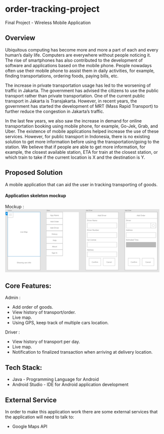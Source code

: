# order-tracking-project
Final Project - Wireless Mobile Application


## Overview

Ubiquitous computing has become more and more a part of each and every human’s daily life. Computers are everywhere without people noticing it. The rise of smartphones has also contributed to the development of software and applications based on the mobile phone. People nowadays often use their mobile phone to assist them in daily activities, for example, finding transportations, ordering foods, paying bills, etc.

The increase in private transportation usage has led to the worsening of traffic in Jakarta. The government has advised the citizens to use the public transport rather than private transportation. One of the current public transport in Jakarta is Transjakarta. However, in recent years, the government has started the development of MRT (Mass Rapid Transport) to further reduce the congestion in Jakarta’s traffic.

In the last few years, we also saw the increase in demand for online transportation booking using mobile phone, for example, Go-Jek, Grab, and Uber. The existence of mobile applications helped increase the use of these services. However, for public transport in Indonesia, there is no existing solution to get more information before using the transportation/going to the station. We believe that if people are able to get more information, for example, the closest available station, ETA for train at the closest station, or which train to take if the current location is X and the destination is Y.

## Proposed Solution

A mobile application that can aid the user in tracking transporting of goods.

#### Application skeleton mockup

Mockup :
![Mockup1](https://github.com/stync/order-tracking-project/blob/master/images/mockup-1.PNG)


## Core Features:
Admin :
+ Add order of goods.
+ View history of transport/order.
+ Live map.
+ Using GPS, keep track of multiple cars location.

Driver :
+ View history of transport per day.
+ Live map.
+ Notification to finalized transaction when arriving at delivery location.

## Tech Stack:

+ Java - Programming Language for Android
+ Android Studio - IDE for Android application development

## External Service

In order to make this application work there are some external services that the application will need to talk to:
+ Google Maps API
